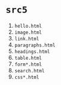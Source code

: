 # `src5`

1. `hello.html`
1. `image.html`
1. `link.html`
1. `paragraphs.html`
1. `headings.html`
1. `table.html`
1. `form*.html`
1. `search.html`
1. `css*.html`
